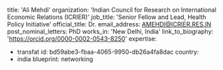 title: 'Ali Mehdi'
organization: 'Indian Council for Research on International Economic Relations (ICRIER)'
job_title: 'Senior Fellow and Lead, Health Policy Initiative'
official_title: Dr.
email_address: AMEHDI@ICRIER.RES.IN
post_nominal_letters: PhD
works_in: 'New Delhi, India'
link_to_biography: 'https://orcid.org/0000-0002-0543-8250'
expertise:
  - transfat
id: bd59abe3-fbaa-4065-9950-db26a4fa8dac
country:
  - india
blueprint: networking
